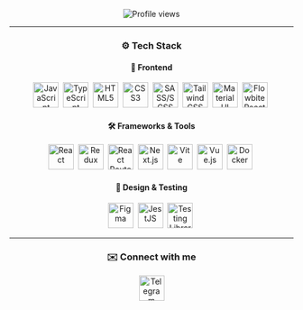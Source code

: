 <p align="center">
   <img src="https://komarev.com/ghpvc/?username=johnbeelow&color=blueviolet&style=flat-square" alt="Profile views"/>
</p>

---

<h3 align="center">⚙️ Tech Stack</h3>

<!-- Frontend -->
<h4 align="center">🎨 Frontend</h4>
<p align="center">
   <img src="https://cdn.jsdelivr.net/gh/devicons/devicon/icons/javascript/javascript-original.svg" title="JavaScript" width="45" height="45" />&nbsp;
   <img src="https://cdn.jsdelivr.net/gh/devicons/devicon/icons/typescript/typescript-original.svg" title="TypeScript" width="45" height="45" />&nbsp;
   <img src="https://cdn.jsdelivr.net/gh/devicons/devicon/icons/html5/html5-original-wordmark.svg" title="HTML5" width="45" height="45"/>&nbsp;
   <img src="https://cdn.jsdelivr.net/gh/devicons/devicon/icons/css3/css3-original-wordmark.svg" title="CSS3" width="45" height="45"/>&nbsp;
   <img src="https://cdn.jsdelivr.net/gh/devicons/devicon/icons/sass/sass-original.svg" title="SASS/SCSS" width="45" height="45"/>&nbsp;
   <img src="https://brandeps.com/icon-download/T/Tailwindcss-icon-vector-01.svg" title="Tailwind CSS" width="45" height="45"/>&nbsp;
   <img src="https://media.zeemly.com/zeemly/product/material-ui.png" title="Material UI" width="45" height="45" />&nbsp;
   <img src="https://flowbite-react.com/favicon.svg" title="Flowbite React" width="45" height="45" />&nbsp;
</p>

<!-- Frameworks & Tools -->
<h4 align="center">🛠 Frameworks & Tools</h4>
<p align="center">
   <img src="https://cdn.jsdelivr.net/gh/devicons/devicon/icons/react/react-original-wordmark.svg" title="React" width="45" height="45" />&nbsp;
   <img src="https://cdn.jsdelivr.net/gh/devicons/devicon/icons/redux/redux-original.svg" title="Redux" width="45" height="45"/>&nbsp;
   <img src="https://reactrouter.com/_brand/React%20Router%20Brand%20Assets/React%20Router%20Logo/Dark.svg" title="React Router" width="45" height="45" />&nbsp;
   <img src="https://cdn.jsdelivr.net/gh/devicons/devicon/icons/nextjs/nextjs-original.svg" title="Next.js" width="45" height="45"/>&nbsp;
   <img src="https://vitejs.dev/logo.svg" title="Vite" width="45" height="45"/>&nbsp;
   <img src="https://cdn.jsdelivr.net/gh/devicons/devicon/icons/vuejs/vuejs-original.svg" title="Vue.js" width="45" height="45" />&nbsp;
   <img src="https://cdn.jsdelivr.net/gh/devicons/devicon/icons/docker/docker-original.svg" title="Docker" width="45" height="45" />&nbsp;
</p>

<!-- Design & Testing -->
<h4 align="center">🧪 Design & Testing</h4>
<p align="center">
   <img src="https://cdn.jsdelivr.net/gh/devicons/devicon/icons/figma/figma-original.svg" title="Figma" width="45" height="45"/>&nbsp;
   <img src="https://cdn.jsdelivr.net/gh/devicons/devicon/icons/jest/jest-plain.svg" title="JestJS" width="45" height="45"/>&nbsp;
   <img src="https://testing-library.com/img/octopus-64x64.png" title="Testing Library" width="45" height="45" />&nbsp;
</p>

---

<h3 align="center">✉️ Connect with me</h3>
<p align="center">
   <a href="https://t.me/johnbeelow" target="blank">
      <img src="https://brandeps.com/logo-download/T/Telegram-logo-vector-01.svg" title="Telegram" width="45" height="45" />
   </a>
</p>
